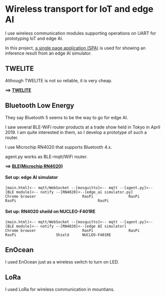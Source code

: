 # Wireless transport for IoT and edge AI

I use wireless communication modules supporting operations on UART for prototyping IoT and edge AI.

In this project, [a single page application (SPA)](./spa) is used for showing an inference result from an edge AI simulator.

## TWELITE

Although TWELITE is not so reliable, it is very cheap.

**==> [TWELITE](./TWELITE)**

## Bluetooth Low Energy

They say Bluetooth 5 seems to be the way to go for edge AI.

I saw several BLE-WiFi router products at a trade show held in Tokyo in April 2019. I am quite interested in them, so I develop a prototype of such a router.

I use Microchip RN4020 that supports Bluetooth 4.x.  

agent.py works as BLE-mqtt/WiFi router.

**==> [BLE(Microchip RN4020)](./RN4020)**

#### Set up: edge AI simulator

```
[main.html]<-- mqtt/WebSocket --[mosquitto]<-- mqtt --[agent.py]<--[BLE module]<-- notify --[RN4020]<--[edge_ai simulator.py]
Chrome browser                     RasPi                RasPi         RasPi                                     RasPi
```

#### Set up: RN4020 sheild on NUCLEO-F401RE

```
[main.html]<-- mqtt/WebSocket --[mosquitto]<-- mqtt --[agent.py]<--[BLE module]<-- notify --[RN4020]<--[edge AI simulator]
Chrome browser                     RasPi                RasPi         RasPi                  Shield      NUCLEO-F401RE    
```

## EnOcean

I used EnOcean just as a wireless switch to turn on LED.

## LoRa

I used LoRa for wireless communication in mountians.
